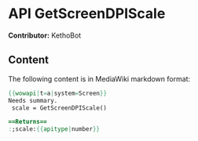 # API GetScreenDPIScale

**Contributor:** KethoBot

## Content

The following content is in MediaWiki markdown format:

```mediawiki
{{wowapi|t=a|system=Screen}}
Needs summary.
 scale = GetScreenDPIScale()

==Returns==
:;scale:{{apitype|number}}
```